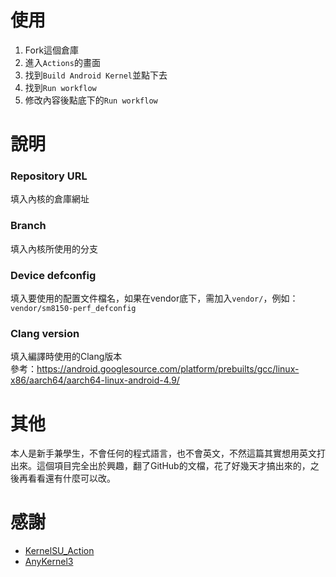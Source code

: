 # 使用
1. Fork這個倉庫
2. 進入`Actions`的畫面
3. 找到`Build Android Kernel`並點下去
4. 找到`Run workflow`
5. 修改內容後點底下的`Run workflow`  

# 說明
### Repository URL  
填入內核的倉庫網址  

### Branch  
填入內核所使用的分支  

### Device defconfig  
填入要使用的配置文件檔名，如果在vendor底下，需加入`vendor/`，例如：`vendor/sm8150-perf_defconfig`  

### Clang version  
填入編譯時使用的Clang版本  
參考：https://android.googlesource.com/platform/prebuilts/gcc/linux-x86/aarch64/aarch64-linux-android-4.9/

# 其他
本人是新手兼學生，不會任何的程式語言，也不會英文，不然這篇其實想用英文打出來。這個項目完全出於興趣，翻了GitHub的文檔，花了好幾天才搞出來的，之後再看看還有什麼可以改。

# 感謝
- [KernelSU_Action](https://github.com/xiaoleGun/KernelSU_Action)
- [AnyKernel3](https://github.com/osm0sis/AnyKernel3)
